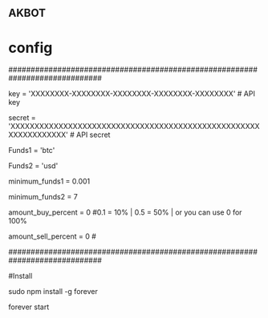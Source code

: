 ## AKBOT
# config
#############################################################################

key = 'XXXXXXXX-XXXXXXXX-XXXXXXXX-XXXXXXXX-XXXXXXXX'                        # API key

secret = 'XXXXXXXXXXXXXXXXXXXXXXXXXXXXXXXXXXXXXXXXXXXXXXXXXXXXXXXXXXXXXXXX' # API secret

Funds1 = 'btc'

Funds2 = 'usd'

minimum_funds1 = 0.001

minimum_funds2 = 7

amount_buy_percent =  0 #0.1 = 10% | 0.5 = 50% | or you can use 0 for 100%

amount_sell_percent =  0 #

#############################################################################

#Install

sudo npm install -g forever

forever start <path to your server javascript>
